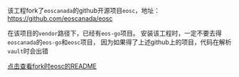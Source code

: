 该工程fork了`eoscanada`的github开源项目`eosc`，地址： https://github.com/eoscanada/eosc

在该项目的`vendor`路径下，已经有`eos-go`项目。
安装该工程时，一定不要去得`eoscanada`的`eos-go`和`eosc`项目，
因为如果得了上述github上的项目，代码在解析`vault`时会出错

[点击查看fork时eosc的README](./README-old.md)
